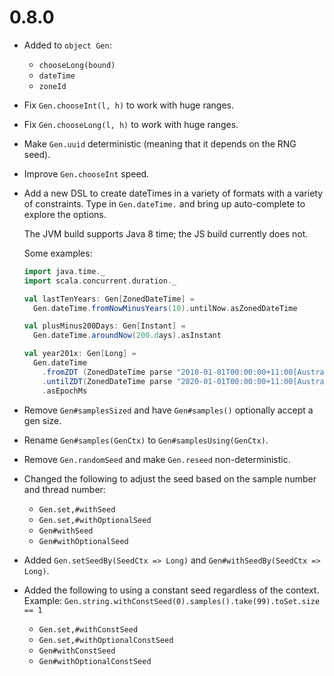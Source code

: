 # 0.8.0

* Added to `object Gen`:
  * `chooseLong(bound)`
  * `dateTime`
  * `zoneId`

* Fix `Gen.chooseInt(l, h)` to work with huge ranges.
* Fix `Gen.chooseLong(l, h)` to work with huge ranges.

* Make `Gen.uuid` deterministic (meaning that it depends on the RNG seed).

* Improve `Gen.chooseInt` speed.

* Add a new DSL to create dateTimes in a variety of formats with a variety of constraints.
  Type in `Gen.dateTime.` and bring up auto-complete to explore the options.

  The JVM build supports Java 8 time; the JS build currently does not.

  Some examples:

  ```scala
  import java.time._
  import scala.concurrent.duration._

  val lastTenYears: Gen[ZonedDateTime] =
    Gen.dateTime.fromNowMinusYears(10).untilNow.asZonedDateTime

  val plusMinus200Days: Gen[Instant] =
    Gen.dateTime.aroundNow(200.days).asInstant

  val year201x: Gen[Long] =
    Gen.dateTime
      .fromZDT (ZonedDateTime parse "2010-01-01T00:00:00+11:00[Australia/Sydney]")
      .untilZDT(ZonedDateTime parse "2020-01-01T00:00:00+11:00[Australia/Sydney]")
      .asEpochMs
  ```

* Remove `Gen#samplesSized` and have `Gen#samples()` optionally accept a gen size.
* Rename `Gen#samples(GenCtx)` to `Gen#samplesUsing(GenCtx)`.
* Remove `Gen.randomSeed` and make `Gen.reseed` non-deterministic.
* Changed the following to adjust the seed based on the sample number and thread number:
  * `Gen.set,#withSeed`
  * `Gen.set,#withOptionalSeed`
  * `Gen#withSeed`
  * `Gen#withOptionalSeed`
* Added `Gen.setSeedBy(SeedCtx => Long)` and `Gen#withSeedBy(SeedCtx => Long)`.
* Added the following to using a constant seed regardless of the context.
  Example: `Gen.string.withConstSeed(0).samples().take(99).toSet.size == 1`
  * `Gen.set,#withConstSeed`
  * `Gen.set,#withOptionalConstSeed`
  * `Gen#withConstSeed`
  * `Gen#withOptionalConstSeed`

